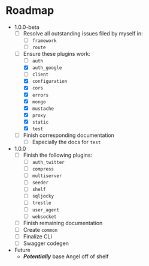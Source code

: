# Roadmap

* 1.0.0-beta
  * [ ] Resolve all outstanding issues filed by myself in:
    * [ ] `framework`
    * [ ] `route`
  * [ ] Ensure these plugins work:
    * [ ] `auth`
    * [x] `auth_google`
    * [ ] `client`
    * [x] `configuration`
    * [x] `cors`
    * [x] `errors`
    * [x] `mongo`
    * [x] `mustache`
    * [x] `proxy`
    * [x] `static`
    * [x] `test`
  * [ ] Finish corresponding documentation
    * [ ] Especially the docs for `test`

* 1.0.0
  * [ ] Finish the following plugins:
    * [ ] `auth_twitter`
    * [ ] `compress`
    * [ ] `multiserver`
    * [ ] `seeder`
    * [ ] `shelf`
    * [ ] `sqljocky`
    * [ ] `trestle`
    * [ ] `user_agent`
    * [ ] `websocket`
  * [ ] Finish remaining documentation
  * [ ] Create `common`
  * [ ] Finalize CLI
  * [ ] Swagger codegen
  
* Future
  * ***Potentially*** base Angel off of shelf
